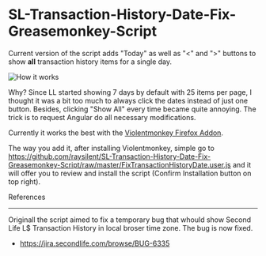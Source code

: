 SL-Transaction-History-Date-Fix-Greasemonkey-Script
===================================================

Current version of the script adds "Today" as well as "<" and ">" buttons to show **all** transaction history items for a single day.

![How it works](https://i.imgur.com/lohF7iP.gif)

Why? Since LL started showing 7 days by default with 25 items per page, I thought it was a bit too much to always click the dates instead of just one button. Besides, clicking "Show All" every time became quite annoying. The trick is to request Angular do all necessary modifications. 

Currently it works the best with the [Violentmonkey Firefox Addon](https://addons.mozilla.org/en-US/firefox/addon/violentmonkey/).

The way you add it, after installing Violentmonkey, simple go to https://github.com/raysilent/SL-Transaction-History-Date-Fix-Greasemonkey-Script/raw/master/FixTransactionHistoryDate.user.js and it will offer you to review and install the script (Confirm Installation button on top right).

References
__________

Originall the script aimed to fix a temporary bug that whould show Second Life L$ Transaction History in local broser time zone. The bug is now fixed.

* https://jira.secondlife.com/browse/BUG-6335
